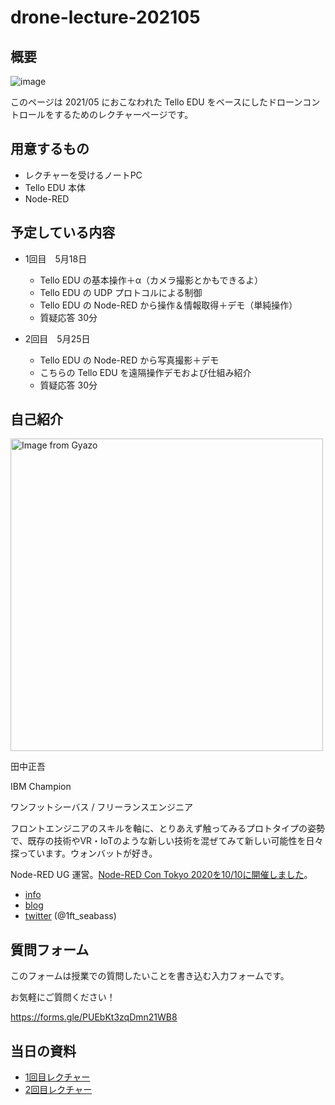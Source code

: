# drone-lecture-202105

## 概要

![image](https://i.gyazo.com/39afe8dda8ef1a6260098d1da229ca0c.png)

このページは 2021/05 におこなわれた Tello EDU をベースにしたドローンコントロールをするためのレクチャーページです。

## 用意するもの

* レクチャーを受けるノートPC
* Tello EDU 本体
* Node-RED

## 予定している内容

* 1回目　5月18日
  * Tello EDU の基本操作＋α（カメラ撮影とかもできるよ）
  * Tello EDU の UDP プロトコルによる制御
  * Tello EDU の Node-RED から操作＆情報取得＋デモ（単純操作）
  * 質疑応答 30分

* 2回目　5月25日
  * Tello EDU の Node-RED から写真撮影＋デモ
  * こちらの Tello EDU を遠隔操作デモおよび仕組み紹介
  * 質疑応答 30分

## 自己紹介

<img src="https://i.gyazo.com/af8b4618c0a073a8c8b054de06f667ae.jpg" alt="Image from Gyazo" width="500"/>

田中正吾

IBM Champion

ワンフットシーバス / フリーランスエンジニア

フロントエンジニアのスキルを軸に、とりあえず触ってみるプロトタイプの姿勢で、既存の技術やVR・IoTのような新しい技術を混ぜてみて新しい可能性を日々探っています。ウォンバットが好き。

Node-RED UG 運営。[Node\-RED Con Tokyo 2020を10/10に開催しました](https://www.1ft-seabass.jp/memo/2020/10/25/node-red-con-tokyo-2020/)。

* [info](https://www.1ft-seabass.jp/)
* [blog](https://www.1ft-seabass.jp/memo/)
* [twitter](https://twitter.com/1ft_seabass) (@1ft_seabass)

## 質問フォーム

このフォームは授業での質問したいことを書き込む入力フォームです。

お気軽にご質問ください！

https://forms.gle/PUEbKt3zqDmn21WB8

## 当日の資料

* [1回目レクチャー](./chapter-01-01.md)
* [2回目レクチャー](./chapter-02-01.md)